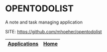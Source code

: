 # OPENTODOLIST
 
 A note and task managing application
 
 SITE: https://github.com/mhoeher/opentodolist

 | [Applications](https://portable-linux-apps.github.io/apps.html) | [Home](https://portable-linux-apps.github.io)
 | --- | --- |
